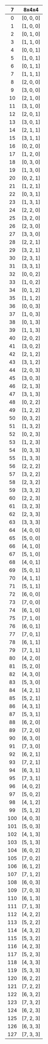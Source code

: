 | 7 | 8x4x4 |
|:-:|:-:|
| 0 | [0, 0, 0] |
| 1 | [1, 0, 0] |
| 2 | [0, 1, 0] |
| 3 | [1, 1, 0] |
| 4 | [0, 0, 1] |
| 5 | [1, 0, 1] |
| 6 | [0, 1, 1] |
| 7 | [1, 1, 1] |
| 8 | [2, 0, 0] |
| 9 | [3, 0, 0] |
| 10 | [2, 1, 0] |
| 11 | [3, 1, 0] |
| 12 | [2, 0, 1] |
| 13 | [3, 0, 1] |
| 14 | [2, 1, 1] |
| 15 | [3, 1, 1] |
| 16 | [0, 2, 0] |
| 17 | [1, 2, 0] |
| 18 | [0, 3, 0] |
| 19 | [1, 3, 0] |
| 20 | [0, 2, 1] |
| 21 | [1, 2, 1] |
| 22 | [0, 3, 1] |
| 23 | [1, 3, 1] |
| 24 | [2, 2, 0] |
| 25 | [3, 2, 0] |
| 26 | [2, 3, 0] |
| 27 | [3, 3, 0] |
| 28 | [2, 2, 1] |
| 29 | [3, 2, 1] |
| 30 | [2, 3, 1] |
| 31 | [3, 3, 1] |
| 32 | [0, 0, 2] |
| 33 | [1, 0, 2] |
| 34 | [0, 1, 2] |
| 35 | [1, 1, 2] |
| 36 | [0, 0, 3] |
| 37 | [1, 0, 3] |
| 38 | [0, 1, 3] |
| 39 | [1, 1, 3] |
| 40 | [2, 0, 2] |
| 41 | [3, 0, 2] |
| 42 | [2, 1, 2] |
| 43 | [3, 1, 2] |
| 44 | [2, 0, 3] |
| 45 | [3, 0, 3] |
| 46 | [2, 1, 3] |
| 47 | [3, 1, 3] |
| 48 | [0, 2, 2] |
| 49 | [1, 2, 2] |
| 50 | [0, 3, 2] |
| 51 | [1, 3, 2] |
| 52 | [0, 2, 3] |
| 53 | [1, 2, 3] |
| 54 | [0, 3, 3] |
| 55 | [1, 3, 3] |
| 56 | [2, 2, 2] |
| 57 | [3, 2, 2] |
| 58 | [2, 3, 2] |
| 59 | [3, 3, 2] |
| 60 | [2, 2, 3] |
| 61 | [3, 2, 3] |
| 62 | [2, 3, 3] |
| 63 | [3, 3, 3] |
| 64 | [4, 0, 0] |
| 65 | [5, 0, 0] |
| 66 | [4, 1, 0] |
| 67 | [5, 1, 0] |
| 68 | [4, 0, 1] |
| 69 | [5, 0, 1] |
| 70 | [4, 1, 1] |
| 71 | [5, 1, 1] |
| 72 | [6, 0, 0] |
| 73 | [7, 0, 0] |
| 74 | [6, 1, 0] |
| 75 | [7, 1, 0] |
| 76 | [6, 0, 1] |
| 77 | [7, 0, 1] |
| 78 | [6, 1, 1] |
| 79 | [7, 1, 1] |
| 80 | [4, 2, 0] |
| 81 | [5, 2, 0] |
| 82 | [4, 3, 0] |
| 83 | [5, 3, 0] |
| 84 | [4, 2, 1] |
| 85 | [5, 2, 1] |
| 86 | [4, 3, 1] |
| 87 | [5, 3, 1] |
| 88 | [6, 2, 0] |
| 89 | [7, 2, 0] |
| 90 | [6, 3, 0] |
| 91 | [7, 3, 0] |
| 92 | [6, 2, 1] |
| 93 | [7, 2, 1] |
| 94 | [6, 3, 1] |
| 95 | [7, 3, 1] |
| 96 | [4, 0, 2] |
| 97 | [5, 0, 2] |
| 98 | [4, 1, 2] |
| 99 | [5, 1, 2] |
| 100 | [4, 0, 3] |
| 101 | [5, 0, 3] |
| 102 | [4, 1, 3] |
| 103 | [5, 1, 3] |
| 104 | [6, 0, 2] |
| 105 | [7, 0, 2] |
| 106 | [6, 1, 2] |
| 107 | [7, 1, 2] |
| 108 | [6, 0, 3] |
| 109 | [7, 0, 3] |
| 110 | [6, 1, 3] |
| 111 | [7, 1, 3] |
| 112 | [4, 2, 2] |
| 113 | [5, 2, 2] |
| 114 | [4, 3, 2] |
| 115 | [5, 3, 2] |
| 116 | [4, 2, 3] |
| 117 | [5, 2, 3] |
| 118 | [4, 3, 3] |
| 119 | [5, 3, 3] |
| 120 | [6, 2, 2] |
| 121 | [7, 2, 2] |
| 122 | [6, 3, 2] |
| 123 | [7, 3, 2] |
| 124 | [6, 2, 3] |
| 125 | [7, 2, 3] |
| 126 | [6, 3, 3] |
| 127 | [7, 3, 3] |
